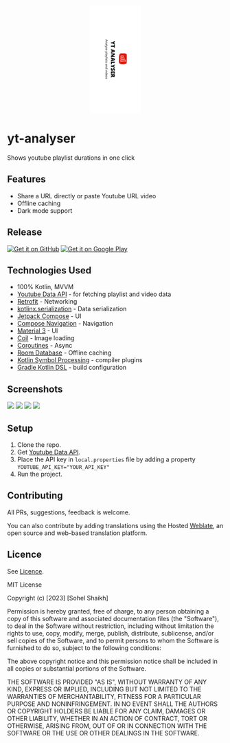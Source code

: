 <p align="center">
    <img src="playstore/banner.png" height="250px" alt="banner"/>
</p>


# yt-analyser

Shows youtube playlist durations in one click

## Features

- Share a URL directly or paste Youtube URL video
- Offline caching
- Dark mode support

## Release

[<img src="https://user-images.githubusercontent.com/663460/26973090-f8fdc986-4d14-11e7-995a-e7c5e79ed925.png" alt="Get it on GitHub" height="75">](https://github.com/thesohelshaikh/yt-analyser/releases/latest)
<a href='https://play.google.com/store/apps/details?id=com.thesohelshaikh.ytanalyser'><img alt='Get it on Google Play' height="75px" src='https://play.google.com/intl/en_us/badges/static/images/badges/en_badge_web_generic.png'/></a>


## Technologies Used

- 100% Kotlin, MVVM
- [Youtube Data API](https://developers.google.com/youtube/v3) - for fetching playlist and video
  data
- [Retrofit](https://square.github.io/retrofit/) - Networking
- [kotlinx.serialization](https://kotlinlang.org/docs/serialization.html) - Data serialization
- [Jetpack Compose](https://developer.android.com/jetpack/compose) - UI
- [Compose Navigation](https://developer.android.com/jetpack/compose/navigation) - Navigation
- [Material 3](https://m3.material.io/) - UI
- [Coil](https://github.com/coil-kt/coil) - Image loading
- [Coroutines](https://kotlinlang.org/docs/reference/coroutines-overview.html) - Async
- [Room Database](https://developer.android.com/jetpack/androidx/releases/room) - Offline caching
- [Kotlin Symbol Processing](https://kotlinlang.org/docs/ksp-overview.html) - compiler plugins
- [Gradle Kotlin DSL](https://docs.gradle.org/current/userguide/kotlin_dsl.html) - build
  configuration

## Screenshots

<img height="400px" src="https://github.com/thesohelshaikh/yt-analyser/assets/26832180/fac6e1b6-92fe-42b7-a17d-a9563b6f5bdc"/>
<img height="400px" src="https://github.com/thesohelshaikh/yt-analyser/assets/26832180/59f243a6-928b-461f-aafe-0a6e68c7e863" />
<img height="400px" src="https://github.com/thesohelshaikh/yt-analyser/assets/26832180/c5b59084-5eac-412d-b2ea-21b82f3aea70" />
<img height="400px" src="https://github.com/thesohelshaikh/yt-analyser/assets/26832180/cb9cfa8e-039a-4d3a-94c1-0b3ed35d2489" />

## Setup

1. Clone the repo.
2. Get [Youtube Data API](https://developers.google.com/youtube/v3/getting-started).
3. Place the API key in `local.properties` file by adding a
   property `YOUTUBE_API_KEY="YOUR_API_KEY"`
4. Run the project.

## Contributing

All PRs, suggestions, feedback is welcome.

You can also contribute by adding translations using the
Hosted [Weblate](https://hosted.weblate.org/projects/yt-analyser/yt-analyser/), an open source and
web-based translation platform.

## Licence

See [Licence](LICENSE).

MIT License

Copyright (c) [2023] [Sohel Shaikh]

Permission is hereby granted, free of charge, to any person obtaining a copy
of this software and associated documentation files (the "Software"), to deal
in the Software without restriction, including without limitation the rights
to use, copy, modify, merge, publish, distribute, sublicense, and/or sell
copies of the Software, and to permit persons to whom the Software is
furnished to do so, subject to the following conditions:

The above copyright notice and this permission notice shall be included in all
copies or substantial portions of the Software.

THE SOFTWARE IS PROVIDED "AS IS", WITHOUT WARRANTY OF ANY KIND, EXPRESS OR
IMPLIED, INCLUDING BUT NOT LIMITED TO THE WARRANTIES OF MERCHANTABILITY,
FITNESS FOR A PARTICULAR PURPOSE AND NONINFRINGEMENT. IN NO EVENT SHALL THE
AUTHORS OR COPYRIGHT HOLDERS BE LIABLE FOR ANY CLAIM, DAMAGES OR OTHER
LIABILITY, WHETHER IN AN ACTION OF CONTRACT, TORT OR OTHERWISE, ARISING FROM,
OUT OF OR IN CONNECTION WITH THE SOFTWARE OR THE USE OR OTHER DEALINGS IN THE
SOFTWARE.